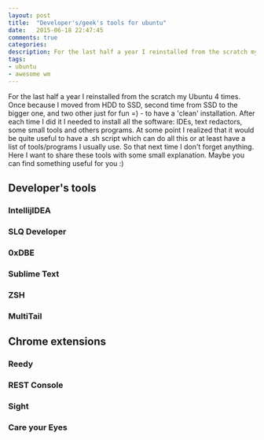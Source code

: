 ```yaml
---
layout: post
title:  "Developer's/geek's tools for ubuntu"
date:   2015-06-18 22:47:45
comments: true
categories:
description: For the last half a year I reinstalled from the scratch my Ubuntu 4 times. Once because I moved from HDD to SSD, second time from SSD to the bigger one, and two other just for fun =) - to have a 'clean' installation. After each time I did it I needed to install all the software: IDEs, text redactors, some small tools and others programs. At some point I realized that it would be quite useful to have a .sh script which can do all this or at least have a list of tools/programs I usually use. So that next time I don't forget anything. Here I want to share these tools with some small explanation. Maybe you can find something useful for you :)
tags: 
- ubuntu
- awesome wm
---
```


For the last half a year I reinstalled from the scratch my Ubuntu 4 times. Once because I moved from HDD to SSD, second time from SSD to the bigger one, and two other just for fun =) - to have a 'clean' installation. After each time I did it I needed to install all the software: IDEs, text redactors, some small tools and others programs. At some point I realized that it would be quite useful to have a .sh script which can do all this or at least have a list of tools/programs I usually use. So that next time I don't forget anything. Here I want to share these tools with some small explanation. Maybe you can find something useful for you :)

## Developer's tools

### IntellijIDEA

### SLQ Developer

### 0xDBE

### Sublime Text

### ZSH

### MultiTail

## Chrome extensions

### Reedy

### REST Console

### Sight

### Care your Eyes